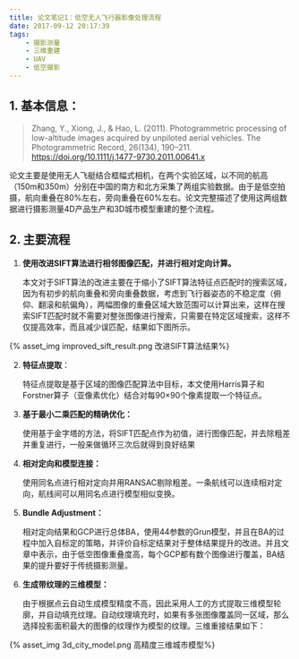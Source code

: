 ```yaml
---
title: 论文笔记1：低空无人飞行器影像处理流程
date: 2017-09-12 20:17:39
tags: 
	- 摄影测量
	- 三维重建
	- UAV
	- 低空摄影
---
```


## 1. 基本信息：

> Zhang, Y., Xiong, J., & Hao, L. (2011). Photogrammetric processing of low-altitude images acquired by unpiloted aerial vehicles. The Photogrammetric Record, 26(134), 190–211. https://doi.org/10.1111/j.1477-9730.2011.00641.x

论文主要是使用无人飞艇结合框幅式相机，在两个实验区域，以不同的航高（150m和350m）分别在中国的南方和北方采集了两组实验数据。由于是低空拍摄，航向重叠在80%左右，旁向重叠在60%左右。论文完整描述了使用这两组数据进行摄影测量4D产品生产和3D城市模型重建的整个流程。

<!-- more -->

## 2. 主要流程

1. **使用改进SIFT算法进行相邻图像匹配，并进行相对定向计算。**

   本文对于SIFT算法的改进主要在于缩小了SIFT算法特征点匹配时的搜索区域，因为有初步的航向重叠和旁向重叠数据，考虑到飞行器姿态的不稳定度（俯仰、翻滚和航偏角），两幅图像的重叠区域大致范围可以计算出来，这样在搜索SIFT匹配时就不需要对整张图像进行搜索，只需要在特定区域搜索，这样不仅提高效率，而且减少误匹配，结果如下图所示。

{% asset_img improved_sift_result.png 改进SIFT算法结果%}

2. **特征点提取**：

   特征点提取是基于区域的图像匹配算法中目标，本文使用Harris算子和Forstner算子（亚像素优化）结合对每90×90个像素提取一个特征点。

3. **基于最小二乘匹配的精确优化：**

   使用基于金字塔的方法，将SIFT匹配点作为初值，进行图像匹配，并去除粗差并重复进行，一般来做循环三次后就得到良好结果

4. **相对定向和模型连接：**

   使用同名点进行相对定向并用RANSAC剔除粗差。一条航线可以连续相对定向，航线间可以用同名点进行模型相似变换。

5. **Bundle Adjustment：**

   相对定向结果和GCP进行总体BA，使用44参数的Grun模型，并且在BA的过程中加入自标定的策略，并评价自标定结果对于整体结果提升的改进。并且文章中表示，由于低空图像重叠度高，每个GCP都有数个图像进行覆盖，BA结果的提升要好于传统摄影测量。

6. **生成带纹理的三维模型：**

   由于根据点云自动生成模型精度不高，因此采用人工的方式提取三维模型轮廓，并自动填充纹理。自动纹理填充时，如果有多张图像覆盖同一区域，那么选择投影面积最大的图像的纹理作为模型的纹理。三维重接结果如下：


{% asset_img  3d_city_model.png  高精度三维城市模型%}




